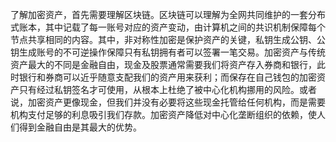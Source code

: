 了解加密资产，首先需要理解区块链。区块链可以理解为全网共同维护的一套分布式账本，其中记载了每一账号对应的资产变动，由计算机之间的共识机制保障每个节点共享相同的内容。其中，非对称性加密是保护资产的关键，私钥生成公钥、公钥生成账号的不可逆操作保障只有私钥拥有者可以签署一笔交易。加密资产与传统资产最大的不同是金融自由，现金及股票通常需要我们将资产存入券商和银行，此时银行和券商可以近乎随意支配我们的资产用来获利；而保存在自己钱包的加密资产只有经过私钥签名才可使用，从根本上杜绝了被中心化机构挪用的风险。或者说，加密资产更像现金，但我们并没有必要将这些现金托管给任何机构，而是需要机构支付足够的利息吸引我们存款。加密资产降低对中心化垄断组织的依赖，使人们得到金融自由是其最大的优势。
